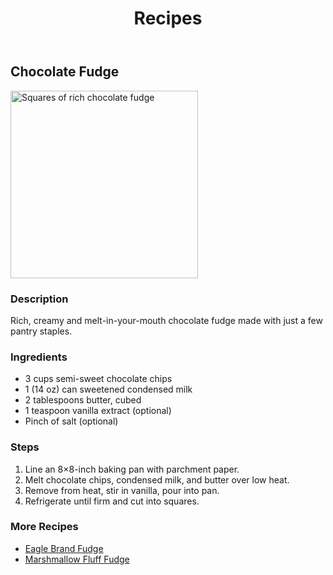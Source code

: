 <!DOCTYPE html>
<html lang="en">
<head>
  <meta charset="UTF-8">
  <title>Recipes</title> 
</head>
<body>
  <header>
    <h1>Recipes</h1>
  </header>
  <h2>Chocolate Fudge</h2>
  <img src="https://insanelygoodrecipes.com/wp-content/uploads/2024/12/chocolate-fudge.jpg" 
       alt="Squares of rich chocolate fudge" width="300">
  <h3>Description</h3>
  <p>Rich, creamy and melt-in-your-mouth chocolate fudge made with just a few pantry staples.</p>
  <h3>Ingredients</h3>
  <ul>
    <li>3 cups semi-sweet chocolate chips</li>
    <li>1 (14 oz) can sweetened condensed milk</li>
    <li>2 tablespoons butter, cubed</li>
    <li>1 teaspoon vanilla extract (optional)</li>
    <li>Pinch of salt (optional)</li>
  </ul>
  <h3>Steps</h3>
  <ol>
    <li>Line an 8×8-inch baking pan with parchment paper.</li>
    <li>Melt chocolate chips, condensed milk, and butter over low heat.</li>
    <li>Remove from heat, stir in vanilla, pour into pan.</li>
    <li>Refrigerate until firm and cut into squares.</li>
  </ol>
  <h3>More Recipes</h3>
  <ul>
    <li><a href="#">Eagle Brand Fudge</a></li>
    <li><a href="#">Marshmallow Fluff Fudge</a></li>
  </ul>
</body>
</html>

